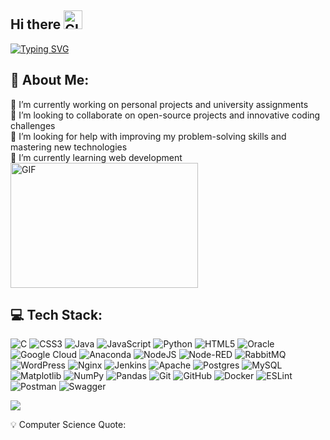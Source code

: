 ## Hi there <img src="https://github.com/user-attachments/assets/844aaad5-66b1-465a-a000-b15613d8ea9c" width="30" height="30" alt="GIF">  

[![Typing SVG](https://readme-typing-svg.demolab.com/?lines=I’m+spyrostratis;Computer+science+student)](https://git.io/typing-svg)  
## 💫 About Me:
🔭 I’m currently working on personal projects and university assignments<br>
🔗 I’m looking to collaborate on open-source projects and innovative coding challenges<br>
🤝 I’m looking for help with improving my problem-solving skills and mastering new technologies<br>
🌱 I’m currently learning web development<br>
<img src="https://github.com/user-attachments/assets/a5e5d5ff-444c-4ff7-96de-d2aeb1132619" width="300" height="200" alt="GIF">


## 💻 Tech Stack:
![C](https://img.shields.io/badge/c-%2300599C.svg?style=plastic&logo=c&logoColor=white) 
![CSS3](https://img.shields.io/badge/css3-%231572B6.svg?style=plastic&logo=css3&logoColor=white) 
![Java](https://img.shields.io/badge/java-%23ED8B00.svg?style=plastic&logo=openjdk&logoColor=white) 
![JavaScript](https://img.shields.io/badge/javascript-%23323330.svg?style=plastic&logo=javascript&logoColor=%23F7DF1E) 
![Python](https://img.shields.io/badge/python-3670A0?style=plastic&logo=python&logoColor=ffdd54) 
![HTML5](https://img.shields.io/badge/html5-%23E34F26.svg?style=plastic&logo=html5&logoColor=white) 
![Oracle](https://img.shields.io/badge/Oracle-F80000?style=plastic&logo=oracle&logoColor=white) 
![Google Cloud](https://img.shields.io/badge/GoogleCloud-%234285F4.svg?style=plastic&logo=google-cloud&logoColor=white) 
![Anaconda](https://img.shields.io/badge/Anaconda-%2344A833.svg?style=plastic&logo=anaconda&logoColor=white) 
![NodeJS](https://img.shields.io/badge/node.js-6DA55F?style=plastic&logo=node.js&logoColor=white) 
![Node-RED](https://img.shields.io/badge/Node--RED-%238F0000.svg?style=plastic&logo=node-red&logoColor=white) 
![RabbitMQ](https://img.shields.io/badge/rabbitmq-FF6600?style=plastic&logo=rabbitmq&logoColor=white) 
![WordPress](https://img.shields.io/badge/WordPress-%23117AC9.svg?style=plastic&logo=WordPress&logoColor=white) 
![Nginx](https://img.shields.io/badge/nginx-%23009639.svg?style=plastic&logo=nginx&logoColor=white) 
![Jenkins](https://img.shields.io/badge/jenkins-%232C5263.svg?style=plastic&logo=jenkins&logoColor=white) 
![Apache](https://img.shields.io/badge/apache-%23D42029.svg?style=plastic&logo=apache&logoColor=white) 
![Postgres](https://img.shields.io/badge/postgres-%23316192.svg?style=plastic&logo=postgresql&logoColor=white) 
![MySQL](https://img.shields.io/badge/mysql-4479A1.svg?style=plastic&logo=mysql&logoColor=white) 
![Matplotlib](https://img.shields.io/badge/Matplotlib-%23ffffff.svg?style=plastic&logo=Matplotlib&logoColor=black) 
![NumPy](https://img.shields.io/badge/numpy-%23013243.svg?style=plastic&logo=numpy&logoColor=white) 
![Pandas](https://img.shields.io/badge/pandas-%23150458.svg?style=plastic&logo=pandas&logoColor=white) 
![Git](https://img.shields.io/badge/git-%23F05033.svg?style=plastic&logo=git&logoColor=white) 
![GitHub](https://img.shields.io/badge/github-%23121011.svg?style=plastic&logo=github&logoColor=white) 
![Docker](https://img.shields.io/badge/docker-%230db7ed.svg?style=plastic&logo=docker&logoColor=white) 
![ESLint](https://img.shields.io/badge/ESLint-4B3263?style=plastic&logo=eslint&logoColor=white) 
![Postman](https://img.shields.io/badge/Postman-FF6C37?style=plastic&logo=postman&logoColor=white) 
![Swagger](https://img.shields.io/badge/-Swagger-%23Clojure?style=plastic&logo=swagger&logoColor=white)
<!---
spyrostratis/spyrostratis is a ✨ special ✨ repository because its `README.md` (this file) appears on your GitHub profile.
You can click the Preview link to take a look at your changes.
--->  
![](https://github-profile-trophy.vercel.app/?username=spyrostratis&theme=radical&no-frame=false&no-bg=true&margin-w=4&title=Commits,Repositories)

<!-- - 📫 How to reach me ...  --->

💡 Computer Science Quote: <!-- CS_QUOTE -->
